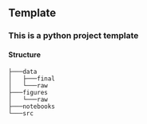 ## Template

### This is a python project template

#### Structure

```
├───data
│   ├───final
│   └───raw
├───figures
│   └───raw
├───notebooks
└───src
```